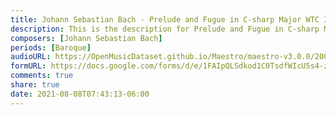 ```yaml
---
title: Johann Sebastian Bach - Prelude and Fugue in C-sharp Major WTC I (1)
description: This is the description for Prelude and Fugue in C-sharp Major WTC I by Johann Sebastian Bach
composers: [Johann Sebastian Bach]
periods: [Baroque]
audioURL: https://OpenMusicDataset.github.io/Maestro/maestro-v3.0.0/2008/MIDI-Unprocessed_02_R1_2008_01-05_ORIG_MID--AUDIO_02_R1_2008_wav--1.midi
formURL: https://docs.google.com/forms/d/e/1FAIpQLSdkod1C0TsdfWIcU5s4-zRodBTu7_74jWoamLKH6tKuLecPeA/viewform
comments: true
share: true
date: 2021-08-08T07:43:13-06:00
---
```

